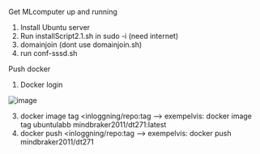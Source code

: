 Get MLcomputer up and running
1) Install Ubuntu server
2) Run installScript2.1.sh in sudo -i (need internet)
3) domainjoin (dont use domainjoin.sh)
4) run conf-sssd.sh

 
Push docker
1) Docker login


![image](https://github.com/user-attachments/assets/327a1c2e-c498-4eac-a494-70b4f51346de)

3) docker image tag <namn-image> <inloggning/repo:tag --> exempelvis: docker image tag ubuntulabb mindbraker2011/dt271:latest
4) docker push <inloggning/repo:tag --> exempelvis: docker push mindbraker2011/dt271
